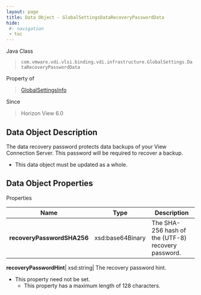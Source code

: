 ```yaml
---
layout: page
title: Data Object - GlobalSettingsDataRecoveryPasswordData
hide:
 #- navigation
 - toc
---
```






Java Class  
> `com.vmware.vdi.vlsi.binding.vdi.infrastructure.GlobalSettings.DataRecoveryPasswordData`

Property of  
> [GlobalSettingsInfo](vdi.infrastructure.GlobalSettings.GlobalSettingsInfo.md#field_detail)

Since  
> Horizon View 6.0


## Data Object Description 

The data recovery password protects data backups of your View Connection Server. This password will be required to recover a backup. 

  * This data object must be updated as a whole.



## Data Object Properties

Properties

Name |  Type |  Description   
---|---|---  
**recoveryPasswordSHA256**|  xsd:base64Binary|  The SHA-256 hash of the (UTF-8) recovery password.   
  
**recoveryPasswordHint**|  xsd:string|  The recovery password hint.   


* This property need not be set.
  * This property has a maximum length of 128 characters. 

  
  
  

  
  
